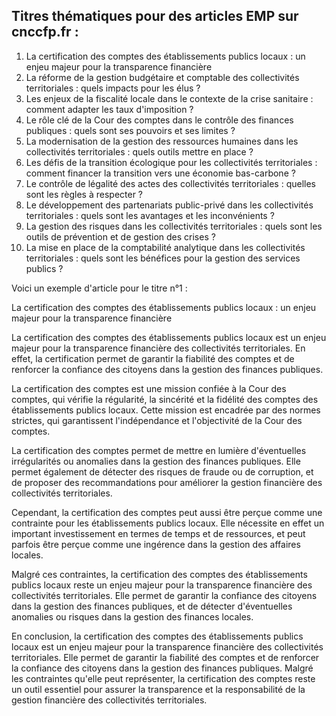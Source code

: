 

## Titres thématiques pour des articles EMP sur cnccfp.fr :

1. La certification des comptes des établissements publics locaux : un enjeu majeur pour la transparence financière
2. La réforme de la gestion budgétaire et comptable des collectivités territoriales : quels impacts pour les élus ?
3. Les enjeux de la fiscalité locale dans le contexte de la crise sanitaire : comment adapter les taux d'imposition ?
4. Le rôle clé de la Cour des comptes dans le contrôle des finances publiques : quels sont ses pouvoirs et ses limites ?
5. La modernisation de la gestion des ressources humaines dans les collectivités territoriales : quels outils mettre en place ?
6. Les défis de la transition écologique pour les collectivités territoriales : comment financer la transition vers une économie bas-carbone ?
7. Le contrôle de légalité des actes des collectivités territoriales : quelles sont les règles à respecter ?
8. Le développement des partenariats public-privé dans les collectivités territoriales : quels sont les avantages et les inconvénients ?
9. La gestion des risques dans les collectivités territoriales : quels sont les outils de prévention et de gestion des crises ?
10. La mise en place de la comptabilité analytique dans les collectivités territoriales : quels sont les bénéfices pour la gestion des services publics ?

Voici un exemple d'article pour le titre n°1 :

La certification des comptes des établissements publics locaux : un enjeu majeur pour la transparence financière

La certification des comptes des établissements publics locaux est un enjeu majeur pour la transparence financière des collectivités territoriales. En effet, la certification permet de garantir la fiabilité des comptes et de renforcer la confiance des citoyens dans la gestion des finances publiques.

La certification des comptes est une mission confiée à la Cour des comptes, qui vérifie la régularité, la sincérité et la fidélité des comptes des établissements publics locaux. Cette mission est encadrée par des normes strictes, qui garantissent l'indépendance et l'objectivité de la Cour des comptes.

La certification des comptes permet de mettre en lumière d'éventuelles irrégularités ou anomalies dans la gestion des finances publiques. Elle permet également de détecter des risques de fraude ou de corruption, et de proposer des recommandations pour améliorer la gestion financière des collectivités territoriales.

Cependant, la certification des comptes peut aussi être perçue comme une contrainte pour les établissements publics locaux. Elle nécessite en effet un important investissement en termes de temps et de ressources, et peut parfois être perçue comme une ingérence dans la gestion des affaires locales.

Malgré ces contraintes, la certification des comptes des établissements publics locaux reste un enjeu majeur pour la transparence financière des collectivités territoriales. Elle permet de garantir la confiance des citoyens dans la gestion des finances publiques, et de détecter d'éventuelles anomalies ou risques dans la gestion des finances locales.

En conclusion, la certification des comptes des établissements publics locaux est un enjeu majeur pour la transparence financière des collectivités territoriales. Elle permet de garantir la fiabilité des comptes et de renforcer la confiance des citoyens dans la gestion des finances publiques. Malgré les contraintes qu'elle peut représenter, la certification des comptes reste un outil essentiel pour assurer la transparence et la responsabilité de la gestion financière des collectivités territoriales.